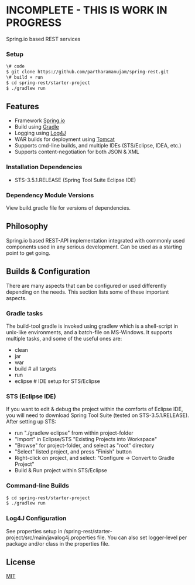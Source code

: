 # INCOMPLETE - THIS IS WORK IN PROGRESS

  Spring.io based REST services

### Setup

```bash
\# code
$ git clone https://github.com/partharamanujam/spring-rest.git
\# build + run
$ cd spring-rest/starter-project
$ ./gradlew run
```

## Features

  * Framework [Spring.io](https://spring.io/)
  * Build using [Gradle](http://www.gradle.org/)
  * Logging using [Log4J](http://logging.apache.org/log4j/)
  * WAR builds for deployment using [Tomcat](http://tomcat.apache.org/)
  * Supports cmd-line builds, and multiple IDEs (STS/Eclipse, IDEA, etc.)
  * Supports content-negotiation for both JSON & XML

### Installation Dependencies

  * STS-3.5.1.RELEASE (Spring Tool Suite Eclipse IDE)

### Dependency Module Versions

  View build.gradle file for versions of dependencies. 

## Philosophy

  Spring.io based REST-API implementation integrated with commonly used components used in
  any serious development. Can be used as a starting point to get going. 


## Builds & Configuration

  There are many aspects that can be configured or used differently depending on the needs.
  This section lists some of these important aspects.

### Gradle tasks

  The build-tool gradle is invoked using gradlew which is a shell-script in unix-like
  environments, and a batch-file on MS-Windows. It supports multiple tasks, and some
  of the useful ones are:
  * clean
  * jar
  * war
  * build # all targets
  * run
  * eclipse # IDE setup for STS/Eclipse

### STS (Eclipse IDE)

  If you want to edit & debug the project within the comforts of Eclipse IDE, you will need
  to download Spring Tool Suite (tested on STS-3.5.1.RELEASE). After setting up STS:
  * run "./gradlew eclipse" from within project-folder
  * "Import" in Eclipse/STS "Existing Projects into Workspace"
  * "Browse" for project-folder, and select as "root" directory
  * "Select" listed project, and press "Finish" button
  * Right-click on project, and select: "Configure -> Convert to Gradle Project"
  * Build & Run project within STS/Eclipse

### Command-line Builds
```bash
$ cd spring-rest/starter-project
$ ./gradlew run
```

### Log4J Configuration

  See properties setup in /spring-rest/starter-project/src/main/javalog4j.properties file.
  You can also set logger-level per package and/or class in the properties file.

## License

  [MIT](LICENSE)
